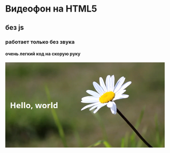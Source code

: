 # Видеофон на HTML5
## без js
### работает только без звука
#### очень легкий код на скорую руку
<p><img src="readme.png"></p>
